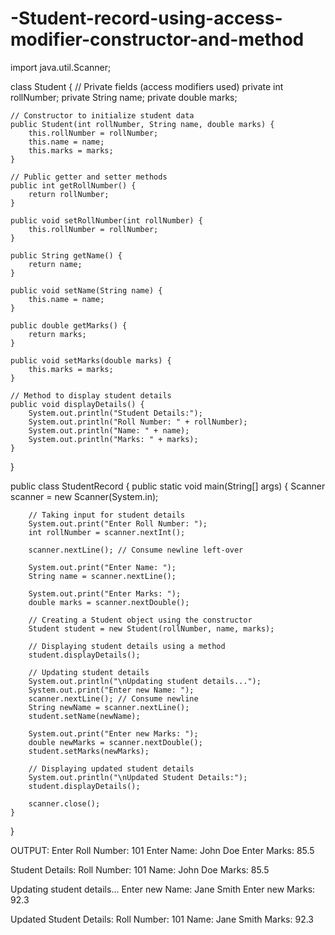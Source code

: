 # -Student-record-using-access-modifier-constructor-and-method
import java.util.Scanner;

class Student {
    // Private fields (access modifiers used)
    private int rollNumber;
    private String name;
    private double marks;

    // Constructor to initialize student data
    public Student(int rollNumber, String name, double marks) {
        this.rollNumber = rollNumber;
        this.name = name;
        this.marks = marks;
    }

    // Public getter and setter methods
    public int getRollNumber() {
        return rollNumber;
    }

    public void setRollNumber(int rollNumber) {
        this.rollNumber = rollNumber;
    }

    public String getName() {
        return name;
    }

    public void setName(String name) {
        this.name = name;
    }

    public double getMarks() {
        return marks;
    }

    public void setMarks(double marks) {
        this.marks = marks;
    }

    // Method to display student details
    public void displayDetails() {
        System.out.println("Student Details:");
        System.out.println("Roll Number: " + rollNumber);
        System.out.println("Name: " + name);
        System.out.println("Marks: " + marks);
    }
}

public class StudentRecord {
    public static void main(String[] args) {
        Scanner scanner = new Scanner(System.in);

        // Taking input for student details
        System.out.print("Enter Roll Number: ");
        int rollNumber = scanner.nextInt();

        scanner.nextLine(); // Consume newline left-over

        System.out.print("Enter Name: ");
        String name = scanner.nextLine();

        System.out.print("Enter Marks: ");
        double marks = scanner.nextDouble();

        // Creating a Student object using the constructor
        Student student = new Student(rollNumber, name, marks);

        // Displaying student details using a method
        student.displayDetails();

        // Updating student details
        System.out.println("\nUpdating student details...");
        System.out.print("Enter new Name: ");
        scanner.nextLine(); // Consume newline
        String newName = scanner.nextLine();
        student.setName(newName);

        System.out.print("Enter new Marks: ");
        double newMarks = scanner.nextDouble();
        student.setMarks(newMarks);

        // Displaying updated student details
        System.out.println("\nUpdated Student Details:");
        student.displayDetails();

        scanner.close();
    }
}

OUTPUT:
Enter Roll Number: 101
Enter Name: John Doe
Enter Marks: 85.5

Student Details:
Roll Number: 101
Name: John Doe
Marks: 85.5

Updating student details...
Enter new Name: Jane Smith
Enter new Marks: 92.3

Updated Student Details:
Roll Number: 101
Name: Jane Smith
Marks: 92.3
